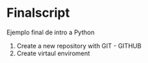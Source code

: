 # Finalscript
Ejemplo final de intro a Python


1. Create a new repository with GIT - GITHUB
2. Create virtaul enviroment